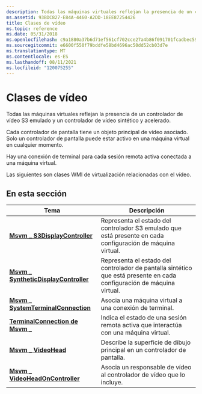 ```yaml
---
description: Todas las máquinas virtuales reflejan la presencia de un controlador de vídeo S3 emulado y un controlador de vídeo sintético y acelerado.
ms.assetid: 93BDC827-E84A-4460-A2DD-18EE87254426
title: Clases de vídeo
ms.topic: reference
ms.date: 05/31/2018
ms.openlocfilehash: c9a1880a37b6d71ef561cf702cce27a4b86f091701fcadbec59797343440238d
ms.sourcegitcommit: e6600f550f79bddfe58bd4696ac50dd52cb03d7e
ms.translationtype: MT
ms.contentlocale: es-ES
ms.lasthandoff: 08/11/2021
ms.locfileid: "120075255"
---
```

# <a name="video-classes"></a>Clases de vídeo

Todas las máquinas virtuales reflejan la presencia de un controlador de vídeo S3 emulado y un controlador de vídeo sintético y acelerado.

Cada controlador de pantalla tiene un objeto principal de vídeo asociado. Solo un controlador de pantalla puede estar activo en una máquina virtual en cualquier momento.

Hay una conexión de terminal para cada sesión remota activa conectada a una máquina virtual.

Las siguientes son clases WMI de virtualización relacionadas con el vídeo.

## <a name="in-this-section"></a>En esta sección



| Tema                                                                                  | Descripción                                                                                                                |
|----------------------------------------------------------------------------------------|----------------------------------------------------------------------------------------------------------------------------|
| [**Msvm \_ S3DisplayController**](msvm-s3displaycontroller.md)<br/>               | Representa el estado del controlador S3 emulado que está presente en cada configuración de máquina virtual.<br/>       |
| [**Msvm \_ SyntheticDisplayController**](msvm-syntheticdisplaycontroller.md)<br/> | Representa el estado del controlador de pantalla sintético que está presente en cada configuración de máquina virtual.<br/> |
| [**Msvm \_ SystemTerminalConnection**](msvm-systemterminalconnection.md)<br/>     | Asocia una máquina virtual a una conexión de terminal.<br/>                                                        |
| [**TerminalConnection de Msvm \_**](msvm-terminalconnection.md)<br/>                 | Indica el estado de una sesión remota activa que interactúa con una máquina virtual.<br/>                             |
| [**Msvm \_ VideoHead**](msvm-videohead.md)<br/>                                   | Describe la superficie de dibujo principal en un controlador de pantalla.<br/>                                                  |
| [**Msvm \_ VideoHeadOnController**](msvm-videoheadoncontroller.md)<br/>           | Asocia un responsable de vídeo al controlador de vídeo que lo incluye.<br/>                                             |



 

 

 





